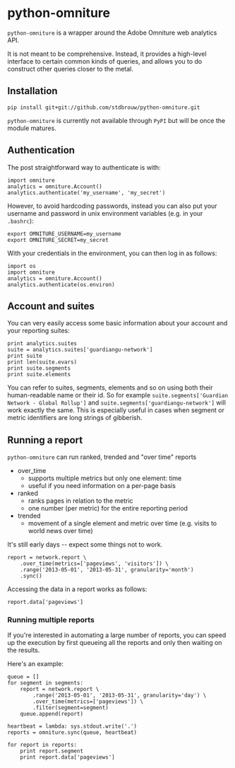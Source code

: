 # python-omniture

`python-omniture` is a wrapper around the Adobe Omniture web analytics API.

It is not meant to be comprehensive. Instead, it provides a high-level interface
to certain common kinds of queries, and allows you to do construct other queries
closer to the metal.

## Installation

    pip install git+git://github.com/stdbrouw/python-omniture.git

`python-omniture` is currently not available through `PyPI` but will be 
once the module matures.

## Authentication

The post straightforward way to authenticate is with: 

    import omniture
    analytics = omniture.Account()
    analytics.authenticate('my_username', 'my_secret')

However, to avoid hardcoding passwords, instead you can also put your username
and password in unix environment variables (e.g. in your `.bashrc`):

    export OMNITURE_USERNAME=my_username
    export OMNITURE_SECRET=my_secret

With your credentials in the environment, you can then log in as follows:

    import os
    import omniture
    analytics = omniture.Account()
    analytics.authenticate(os.environ)

## Account and suites

You can very easily access some basic information about your account and your
reporting suites:

    print analytics.suites
    suite = analytics.suites['guardiangu-network']
    print suite
    print len(suite.evars)
    print suite.segments
    print suite.elements

You can refer to suites, segments, elements and so on using both their
human-readable name or their id. So for example `suite.segments['Guardian Network - Global Rollup']` and `suite.segments['guardiangu-network']` will work exactly the same. This is especially useful in cases when segment or metric identifiers are long strings of gibberish.

## Running a report

`python-omniture` can run ranked, trended and "over time" reports

* over_time
  * supports multiple metrics but only one element: time
  * useful if you need information on a per-page basis
* ranked
  * ranks pages in relation to the metric
  * one number (per metric) for the entire reporting period
* trended
  * movement of a single element and metric over time (e.g. visits to world news over time)

It's still early days -- expect some things not to work.

    report = network.report \
        .over_time(metrics=['pageviews', 'visitors']) \
        .range('2013-05-01', '2013-05-31', granularity='month')
        .sync()

Accessing the data in a report works as follows:

    report.data['pageviews']

### Running multiple reports

If you're interested in automating a large number of reports, you can speed up the 
execution by first queueing all the reports and only then waiting on the results.

Here's an example:

    queue = []
    for segment in segments:
        report = network.report \
            .range('2013-05-01', '2013-05-31', granularity='day') \
            .over_time(metrics=['pageviews']) \
            .filter(segment=segment)
        queue.append(report)

    heartbeat = lambda: sys.stdout.write('.')
    reports = omniture.sync(queue, heartbeat)

    for report in reports:
        print report.segment
        print report.data['pageviews']